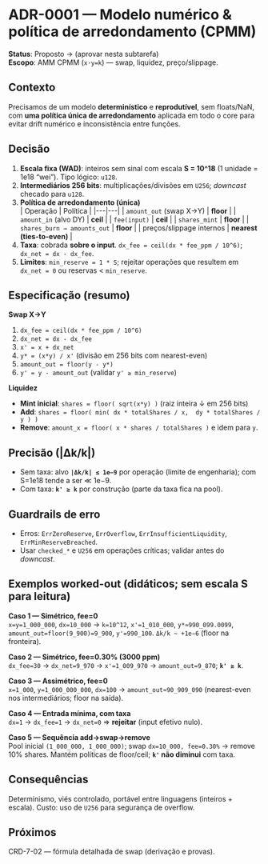 # ADR-0001 — Modelo numérico & política de arredondamento (CPMM)

**Status**: Proposto → (aprovar nesta subtarefa)  
**Escopo**: AMM CPMM (`x·y=k`) — swap, liquidez, preço/slippage.

## Contexto
Precisamos de um modelo **determinístico** e **reprodutível**, sem floats/NaN, com **uma política única de arredondamento** aplicada em todo o core para evitar drift numérico e inconsistência entre funções.

## Decisão
1) **Escala fixa (WAD)**: inteiros sem sinal com escala **S = 10^18** (1 unidade = 1e18 “wei”). Tipo lógico: `u128`.
2) **Intermediários 256 bits**: multiplicações/divisões em `U256`; _downcast_ checado para `u128`.
3) **Política de arredondamento (única)**  
   | Operação | Política |
   |---|---|
   | `amount_out` (swap X→Y) | **floor** |
   | `amount_in`  (alvo DY)  | **ceil**  |
   | `fee(input)`            | **ceil**  |
   | `shares_mint`           | **floor** |
   | `shares_burn → amounts_out` | **floor** |
   | preços/slippage internos | **nearest (ties-to-even)** |
4) **Taxa**: cobrada **sobre o input**. `dx_fee = ceil(dx * fee_ppm / 10^6)`; `dx_net = dx - dx_fee`.
5) **Limites**: `min_reserve = 1 * S`; rejeitar operações que resultem em `dx_net = 0` ou reservas < `min_reserve`.

## Especificação (resumo)
**Swap X→Y**  
1. `dx_fee = ceil(dx * fee_ppm / 10^6)`  
2. `dx_net = dx - dx_fee`  
3. `x' = x + dx_net`  
4. `y* = (x*y) / x'` (divisão em 256 bits com nearest-even)  
5. `amount_out = floor(y - y*)`  
6. `y' = y - amount_out` (validar `y' ≥ min_reserve`)

**Liquidez**  
- **Mint inicial**: `shares = floor( sqrt(x*y) )` (raiz inteira ↓ em 256 bits)  
- **Add**: `shares = floor( min( dx * totalShares / x,  dy * totalShares / y ) )`  
- **Remove**: `amount_x = floor( x * shares / totalShares )` e idem para `y`.

## Precisão (|Δk/k|)
- Sem taxa: alvo **`|Δk/k| ≤ 1e−9`** por operação (limite de engenharia); com S=1e18 tende a ser ≪ 1e−9.
- Com taxa: **`k' ≥ k`** por construção (parte da taxa fica na pool).

## Guardrails de erro
- Erros: `ErrZeroReserve`, `ErrOverflow`, `ErrInsufficientLiquidity`, `ErrMinReserveBreached`.  
- Usar `checked_*` e `U256` em operações críticas; validar antes do _downcast_.

## Exemplos worked-out (didáticos; sem escala S para leitura)
**Caso 1 — Simétrico, fee=0**  
`x=y=1_000_000`, `dx=10_000` → `k=10^12`, `x'=1_010_000`, `y*≈990_099.0099`, `amount_out=floor(9_900)=9_900`, `y'=990_100`. `Δk/k ~ +1e−6` (floor na fronteira).

**Caso 2 — Simétrico, fee=0.30% (3000 ppm)**  
`dx_fee=30` → `dx_net=9_970` → `x'=1_009_970` → `amount_out=9_870`; **`k' ≥ k`**.

**Caso 3 — Assimétrico, fee=0**  
`x=1_000`, `y=1_000_000_000`, `dx=100` → `amount_out≈90_909_090` (nearest-even nos intermediários; floor na saída).

**Caso 4 — Entrada mínima, com taxa**  
`dx=1` → `dx_fee=1` → `dx_net=0` ⇒ **rejeitar** (input efetivo nulo).

**Caso 5 — Sequência add→swap→remove**  
Pool inicial `(1_000_000, 1_000_000)`; swap `dx=10_000, fee=0.30%` → remove 10% shares. Mantém políticas de floor/ceil; **`k'` não diminui** com taxa.

## Consequências
Determinismo, viés controlado, portável entre linguagens (inteiros + escala). Custo: uso de `U256` para segurança de overflow.

## Próximos
CRD-7-02 — fórmula detalhada de swap (derivação e provas).

